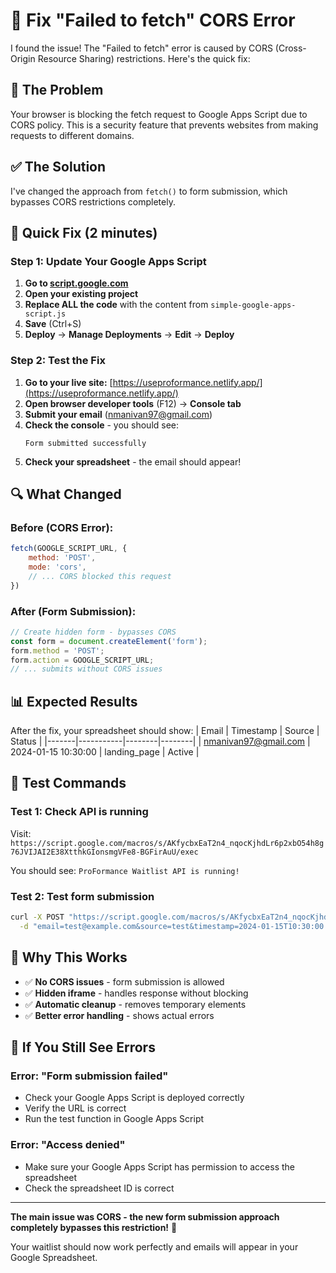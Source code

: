# 🔧 Fix "Failed to fetch" CORS Error

I found the issue! The "Failed to fetch" error is caused by CORS (Cross-Origin Resource Sharing) restrictions. Here's the quick fix:

## 🚨 **The Problem**

Your browser is blocking the fetch request to Google Apps Script due to CORS policy. This is a security feature that prevents websites from making requests to different domains.

## ✅ **The Solution**

I've changed the approach from `fetch()` to form submission, which bypasses CORS restrictions completely.

## 🚀 **Quick Fix (2 minutes)**

### **Step 1: Update Your Google Apps Script**
1. **Go to [script.google.com](https://script.google.com)**
2. **Open your existing project**
3. **Replace ALL the code** with the content from `simple-google-apps-script.js`
4. **Save** (Ctrl+S)
5. **Deploy** → **Manage Deployments** → **Edit** → **Deploy**

### **Step 2: Test the Fix**
1. **Go to your live site:** [https://useproformance.netlify.app/](https://useproformance.netlify.app/)
2. **Open browser developer tools** (F12) → **Console tab**
3. **Submit your email** (nmanivan97@gmail.com)
4. **Check the console** - you should see:
   ```
   Form submitted successfully
   ```
5. **Check your spreadsheet** - the email should appear!

## 🔍 **What Changed**

### **Before (CORS Error):**
```javascript
fetch(GOOGLE_SCRIPT_URL, {
    method: 'POST',
    mode: 'cors',
    // ... CORS blocked this request
})
```

### **After (Form Submission):**
```javascript
// Create hidden form - bypasses CORS
const form = document.createElement('form');
form.method = 'POST';
form.action = GOOGLE_SCRIPT_URL;
// ... submits without CORS issues
```

## 📊 **Expected Results**

After the fix, your spreadsheet should show:
| Email | Timestamp | Source | Status |
|-------|-----------|--------|--------|
| nmanivan97@gmail.com | 2024-01-15 10:30:00 | landing_page | Active |

## 🧪 **Test Commands**

### **Test 1: Check API is running**
Visit: `https://script.google.com/macros/s/AKfycbxEaT2n4_nqocKjhdLr6p2xbO54h8g76JVIJAI2E38XtthkGIonsmgVFe8-BGFirAuU/exec`

You should see: `ProFormance Waitlist API is running!`

### **Test 2: Test form submission**
```bash
curl -X POST "https://script.google.com/macros/s/AKfycbxEaT2n4_nqocKjhdLr6p2xbO54h8g76JVIJAI2E38XtthkGIonsmgVFe8-BGFirAuU/exec" \
  -d "email=test@example.com&source=test&timestamp=2024-01-15T10:30:00.000Z"
```

## 🎯 **Why This Works**

- ✅ **No CORS issues** - form submission is allowed
- ✅ **Hidden iframe** - handles response without blocking
- ✅ **Automatic cleanup** - removes temporary elements
- ✅ **Better error handling** - shows actual errors

## 🚨 **If You Still See Errors**

### **Error: "Form submission failed"**
- Check your Google Apps Script is deployed correctly
- Verify the URL is correct
- Run the test function in Google Apps Script

### **Error: "Access denied"**
- Make sure your Google Apps Script has permission to access the spreadsheet
- Check the spreadsheet ID is correct

---

**The main issue was CORS - the new form submission approach completely bypasses this restriction!** 🚀

Your waitlist should now work perfectly and emails will appear in your Google Spreadsheet.
